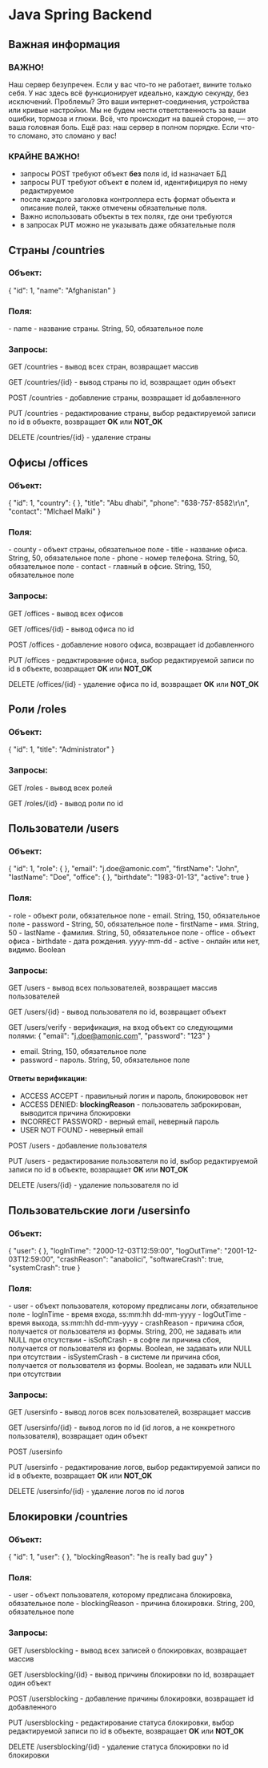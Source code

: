 <h1>Java Spring Backend</h1>

<h2>Важная информация</h2>
<h3>ВАЖНО!</h3>

Наш сервер безупречен. Если у вас что-то не работает, вините только себя. У нас здесь всё функционирует идеально, каждую секунду, без исключений.
Проблемы? Это ваши интернет-соединения, устройства или кривые настройки. Мы не будем нести ответственность за ваши ошибки, тормоза и глюки. Всё, что происходит на вашей стороне, — это ваша головная боль.
Ещё раз: наш сервер в полном порядке. Если что-то сломано, это сломано у вас!

<h3>КРАЙНЕ ВАЖНО!</h3>

- запросы POST требуют объект **без** поля id, id назначает БД
- запросы PUT требуют объект **с** полем id, идентифицируя по нему редактируемое
- после каждого заголовка контроллера есть формат объекта и описание полей, также отмечены обязательные поля. 
- Важно использовать объекты в тех полях, где они требуются
- в запросах PUT можно не указывать даже обязательные поля

<h2>Страны /countries</h2>

<h3>Объект:</h3>
{
  "id": 1,
  "name": "Afghanistan"
}

<h3>Поля: </h3>
- name - название страны. String, 50, обязательное поле

<h3>Запросы: </h3>
GET /countries - вывод всех стран, возвращает массив

GET /countries/{id} - вывод страны по id, возвращает один объект 

POST /countries - добавление страны, возвращает id добавленного

PUT /countries - редактирование страны, выбор редактируемой записи по id в объекте, возвращает **OK** или **NOT_OK**

DELETE /countries/{id} - удаление страны



<h2>Офисы /offices</h2>

<h3>Объект:</h3>

{
    "id": 1,
    "country": { 
    },
    "title": "Abu dhabi",
    "phone": "638-757-8582\r\n",
    "contact": "MIchael Malki"
}

<h3>Поля: </h3>
- county - объект страны, обязательное поле
- title - название офиса. String, 50, обязательное поле
- phone - номер телефона. String, 50, обязательное поле
- contact - главный в офсие. String, 150, обязательное поле

<h3>Запросы: </h3>

GET /offices - вывод всех офисов

GET /offices/{id} - вывод офиса по id

POST /offices - добавление нового офиса, возвращает id добавленного

PUT /offices - редактирование офиса, выбор редактируемой записи по id в объекте, возвращает **OK** или **NOT_OK**

DELETE /offices/{id} - удаление офиса по id, возвращает **OK** или **NOT_OK**



<h2>Роли /roles</h2>

<h3>Объект:</h3>
{
    "id": 1,
    "title": "Administrator"
}

<h3>Запросы: </h3>
GET /roles - вывод всех ролей

GET /roles/{id} - вывод роли по id

<h2>Пользователи /users</h2>

<h3>Объект:</h3>
{
    "id": 1,
    "role": { 
    },
    "email": "j.doe@amonic.com",
    "firstName": "John",
    "lastName": "Doe",
    "office": { 
    },
    "birthdate": "1983-01-13",
    "active": true
}

<h3>Поля: </h3>
- role - объект роли, обязательное поле
- email. String, 150, обязательное поле
- password - String, 50, обязательное поле
- firstName - имя. String, 50
- lastName - фамилия. String, 50, обязательное поле
- office - объект офиса
- birthdate - дата рождения. yyyy-mm-dd
- active - онлайн или нет, видимо. Boolean

<h3>Запросы: </h3>
GET /users - вывод всех пользователей, возвращает массив пользователей

GET /users/{id} - вывод пользователя по id, возвращает объект

GET /users/verify - верификация, на вход объект со следующими полями:
{
    "email": "j.doe@amonic.com",
    "password": "123"
}

- email. String, 150, обязательное поле
- password - пароль. String, 50, обязательное поле
  
<h4>Ответы верификации:</h4>
  
- ACCESS ACCEPT - правильный логин и пароль, блокирововок нет
- ACCESS DENIED: **blockingReason** - пользователь заброкирован, выводится причина блокировки
- INCORRECT PASSWORD - верный email, неверный пароль
- USER NOT FOUND - неверный email

POST /users - добавление пользователя

PUT /users - редактирование пользователя по id, выбор редактируемой записи по id в объекте, возвращает **OK** или **NOT_OK**

DELETE /users/{id} - удаление пользователя по id

<h2>Пользовательские логи /usersinfo</h2>

<h3>Объект:</h3>
{
    "user": { 
    },
    "logInTime": "2000-12-03T12:59:00",
    "logOutTime": "2001-12-03T12:59:00",
    "crashReason": "anabolici",
    "softwareCrash": true,
    "systemCrash": true
}

<h3>Поля: </h3>
- user - объект пользователя, которому предписаны логи, обязательное поле
- logInTime - время входа, ss:mm:hh dd-mm-yyyy
- logOutTime - время выхода, ss:mm:hh dd-mm-yyyy
- crashReason - причина сбоя, получается от пользователя из формы. String, 200, не задавать или NULL при отсутствии
- isSoftCrash - в софте ли причина сбоя, получается от пользователя из формы. Boolean, не задавать или NULL при отсутствии
- isSystemCrash - в системе ли причина сбоя, получается от пользователя из формы. Boolean, не задавать или NULL при отсутствии

<h3>Запросы: </h3>
GET /usersinfo - вывод логов всех пользователей, возвращает массив

GET /usersinfo/{id} - вывод логов по id (id логов, а не конкретного пользователя), возвращает один объект

POST /usersinfo

PUT /usersinfo - редактирование логов, выбор редактируемой записи по id в объекте, возвращает **OK** или **NOT_OK**

DELETE /usersinfo/{id} - удаление логов по id логов


<h2>Блокировки /countries</h2>

<h3>Объект:</h3>
{
    "id": 1,
    "user": { 
    },
    "blockingReason": "he is really bad guy"
}

<h3>Поля: </h3>
- user - объект пользователя, которому предписана блокировка, обязательное поле
- blockingReason - причина блокировки. String, 200, обязательное поле

<h3>Запросы: </h3>
GET /usersblocking - вывод всех записей о блокировках, возвращает массив

GET /usersblocking/{id} - вывод причины блокировки по id, возвращает один объект

POST /usersblocking - добавление причины блокировки, возвращает id добавленного

PUT /usersblocking - редактирование статуса блокировки, выбор редактируемой записи по id в объекте, возвращает **OK** или **NOT_OK**

DELETE /usersblocking/{id} - удаление статуса блокировки по id блокировки